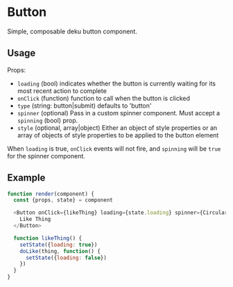 # Button

Simple, composable deku button component.

## Usage

Props:

  * `loading` (bool) indicates whether the button is currently waiting for its most recent  action to complete
  * `onClick` (function) function to call when the button is clicked
  * `type` (string: button|submit) defaults to 'button'
  * `spinner` (optional) Pass in a custom spinner component.  Must accept
  a `spinning` (bool) prop.
  * `style` (optional, array|object) Either an object of style properties or an array of objects of style properties to be applied to the button element

When `loading` is true, `onClick` events will not fire, and `spinning` will be `true` for the spinner component.

## Example

```javascript
function render(component) {
  const {props, state} = component

  <Button onClick={likeThing} loading={state.loading} spinner={CircularSpinner}>
    Like Thing
  </Button>

  function likeThing() {
    setState({loading: true})
    doLike(thing, function() {
      setState({loading: false})
    })
  }
}
```